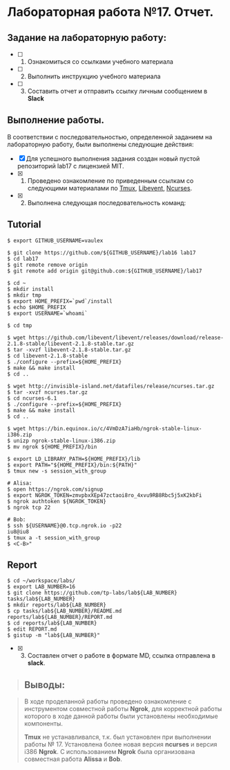 # Лабораторная работа №17. Отчет.

## Задание на лабораторную работу:

- [ ] 1. Ознакомиться со ссылками учебного материала
- [ ] 2. Выполнить инструкцию учебного материала
- [ ] 3. Составить отчет и отправить ссылку личным сообщением в **Slack**

## Выполнение работы.
	
В соответствии с последовательностью, определенной заданием на лабораторную работу, были выполнены следующие действия:
- [X] Для успешного выполнения задания создан новый пустой репозиторий lab17 с лицензией MIT.
- [X] 1. Проведено ознакомление по приведенным ссылкам со следующими материалами по [Tmux](https://raw.githubusercontent.com/tmux/tmux/master/README), [Libevent](http://libevent.org), [Ncurses](http://invisible-island.net/ncurses/).
- [X] 2. Выполнена следующая последовательность команд:

## Tutorial

```ShellSession
$ export GITHUB_USERNAME=vaulex
```

```ShellSession
$ git clone https://github.com/${GITHUB_USERNAME}/lab16 lab17
$ cd lab17
$ git remote remove origin
$ git remote add origin git@github.com:${GITHUB_USERNAME}/lab17
```

```ShellSession
$ cd ~
$ mkdir install
$ mkdir tmp
$ export HOME_PREFIX=`pwd`/install
$ echo $HOME_PREFIX
$ export USERNAME=`whoami`
```

```ShellSession
$ cd tmp
```

```ShellSession
$ wget https://github.com/libevent/libevent/releases/download/release-2.1.8-stable/libevent-2.1.8-stable.tar.gz
$ tar -xvzf libevent-2.1.8-stable.tar.gz
$ cd libevent-2.1.8-stable
$ ./configure --prefix=${HOME_PREFIX}
$ make && make install 
$ cd ..
```

```ShellSession
$ wget http://invisible-island.net/datafiles/release/ncurses.tar.gz
$ tar -xvzf ncurses.tar.gz
$ cd ncurses-6.1
$ ./configure --prefix=${HOME_PREFIX}
$ make && make install 
$ cd ..
```

```ShellSession
$ wget https://bin.equinox.io/c/4VmDzA7iaHb/ngrok-stable-linux-i386.zip
$ unizp ngrok-stable-linux-i386.zip
$ mv ngrok ${HOME_PREFIX}/bin
```

```ShellSession
$ export LD_LIBRARY_PATH=${HOME_PREFIX}/lib
$ export PATH="${HOME_PREFIX}/bin:${PATH}"
$ tmux new -s session_with_group
```

```ShellSession
# Alisa:
$ open https://ngrok.com/signup
$ export NGROK_TOKEN=zmvpbxXEp47zctaoi8ro_4xvu9RB8Rbc5j5xK2kbFi
$ ngrok authtoken ${NGROK_TOKEN}
$ ngrok tcp 22
```

```ShellSession
# Bob:
$ ssh ${USERNAME}@0.tcp.ngrok.io -p22
iu8@iu8
$ tmux a -t session_with_group
$ <C-B>"
```

## Report

```ShellSession
$ cd ~/workspace/labs/
$ export LAB_NUMBER=16
$ git clone https://github.com/tp-labs/lab${LAB_NUMBER} tasks/lab${LAB_NUMBER}
$ mkdir reports/lab${LAB_NUMBER}
$ cp tasks/lab${LAB_NUMBER}/README.md reports/lab${LAB_NUMBER}/REPORT.md
$ cd reports/lab${LAB_NUMBER}
$ edit REPORT.md
$ gistup -m "lab${LAB_NUMBER}"
```

- [X] 3. Составлен отчет о работе в формате MD, ссылка отправлена в **slack**.

	
>## Выводы:

>В ходе проделанной работы проведено ознакомление с инструментом cовместной работы **Ngrok**, для корректной работы которого в ходе данной работы были установлены необходимые компоненты.
>
>**Tmux** не устанавливался, т.к. был установлен при выполнении работы № 17.
>Установлена более новая версия **ncurses** и версия i386 **Ngrok**.
>С использованием **Ngrok**  была организована совместная работа **Alissa** и **Bob**.
